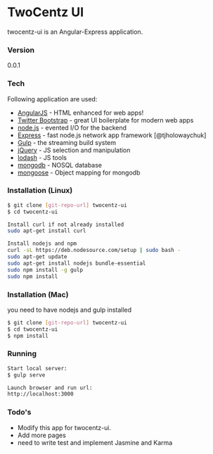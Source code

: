 # TwoCentz UI

twocentz-ui is an Angular-Express application. 

### Version
0.0.1

### Tech

Following application are used:

* [AngularJS] - HTML enhanced for web apps!
* [Twitter Bootstrap] - great UI boilerplate for modern web apps
* [node.js] - evented I/O for the backend
* [Express] - fast node.js network app framework [@tjholowaychuk]
* [Gulp] - the streaming build system
* [jQuery] - JS selection and manipulation
* [lodash] - JS tools
* [mongodb] - NOSQL database
* [mongoose] - Object mapping for mongodb

### Installation (Linux)
```sh
$ git clone [git-repo-url] twocentz-ui
$ cd twocentz-ui

Install curl if not already installed
sudo apt-get install curl

Install nodejs and npm
curl -sL https://deb.nodesource.com/setup | sudo bash -
sudo apt-get update
sudo apt-get install nodejs bundle-essential
sudo npm install -g gulp
sudo npm install

```

### Installation (Mac)
you need to have nodejs and gulp installed
```sh
$ git clone [git-repo-url] twocentz-ui
$ cd twocentz-ui
$ npm install

```

### Running

```sh
Start local server:
$ gulp serve

Launch browser and run url:
http://localhost:3000

```

### Todo's
* Modify this app for twocentz-ui.
* Add more pages
* need to write test and implement Jasmine and Karma



[mongodb]:https://www.mongodb.org/
[mongoose]:http://mongoosejs.com/
[node.js]:http://nodejs.org
[Twitter Bootstrap]:http://twitter.github.com/bootstrap/
[lodash]:https://lodash.com/
[jQuery]:http://jquery.com
[express]:http://expressjs.com
[AngularJS]:http://angularjs.org
[Gulp]:http://gulpjs.com

